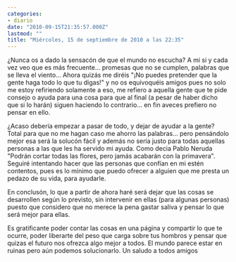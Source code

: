 ```yaml
---
categories:
- diario
date: "2010-09-15T21:35:57.000Z"
lastmod: ""
title: "Miércoles, 15 de septiembre de 2010 a las 22:35"
---
```


¿Nunca os a dado la sensacón de que el mundo no escucha? A mi si y cada vez veo que es más frecuente... promesas que no se cumplen, palabras que se lleva el viento... Ahora quizás me diréis "¡No puedes pretender que la gente haga todo lo que tu digas!" y no os equivoquéis amigos pues no solo me estoy refiriendo solamente a eso, me refiero a aquella gente que te pide consejo o ayuda para una cosa para que al final (a pesar de haber dicho que si lo harán) siguen haciendo lo contrario... en fin aveces prefiero no pensar en ello.


¿Acaso deberí­a empezar a pasar de todo, y dejar de ayudar a la gente? Total para que no me hagan caso me ahorro las palabras... pero pensándolo mejor esa será la solucón fácil y además no serí­a justo para todas aquellas personas a las que les ha servido mi ayuda. Como decia Pablo Neruda "Podrán cortar todas las flores, pero jamás acabarán con la primavera". Seguiré intentando hacer que las personas que confí­an en mi estén contentos, pues es lo mí­nimo que puedo ofrecer a alguien que me presta un pedazo de su vida, para ayudarle.

En conclusón, lo que a partir de ahora haré será dejar que las cosas se desarrollen según lo previsto, sin intervenir en ellas (para algunas personas) puesto que considero que no merece la pena gastar saliva y pensar lo que será mejor para ellas.

Es gratificante poder contar las cosas en una página y compartir lo que te ocurre, poder liberarte del peso que carga sobre tus hombros y pensar que quizas el futuro nos ofrezca algo mejor a todos. El mundo parece estar en ruinas pero aún podemos solucionarlo. Un saludo a todos amigos